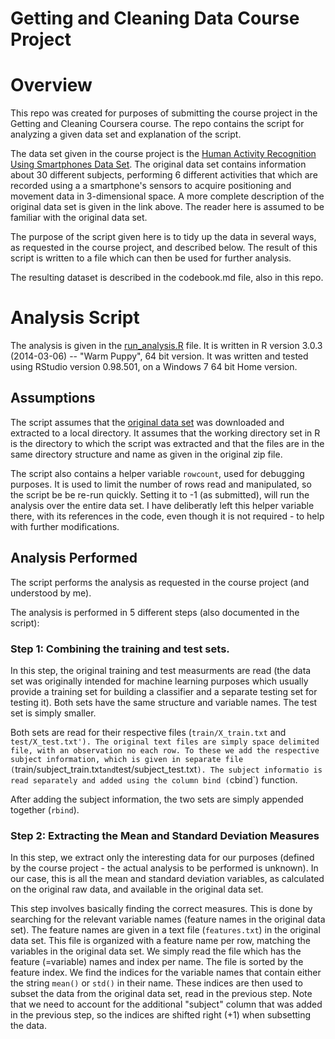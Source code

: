 Getting and Cleaning Data Course Project
=============================

# Overview

This repo was created for purposes of submitting the course project in the Getting and Cleaning Coursera course.
The repo contains the script for analyzing a given data set and explanation of the script.

The data set given in the course project is the [Human Activity Recognition Using Smartphones Data Set](http://archive.ics.uci.edu/ml/datasets/Human+Activity+Recognition+Using+Smartphones).
The original data set contains information about 30 different subjects, performing 6 different activities that which are recorded using a a smartphone's sensors to acquire positioning and movement data in 3-dimensional space.
A more complete description of the original data set is given in the link above. The reader here is assumed to be familiar with the original data set.

The purpose of the script given here is to tidy up the data in several ways, as requested in the course project, and described below.
The result of this script is written to a file which can then be used for further analysis.

The resulting dataset is described in the codebook.md file, also in this repo.

# Analysis Script

The analysis is given in the [run_analysis.R](https://github.com/slior/CourseraExtractingDataProject/blob/master/run_analysis.r) file.
It is written in R version 3.0.3 (2014-03-06) -- "Warm Puppy", 64 bit version.
It was written and tested using RStudio version 0.98.501, on a Windows 7 64 bit Home version.

## Assumptions
The script assumes that the [original data set](https://d396qusza40orc.cloudfront.net/getdata%2Fprojectfiles%2FUCI%20HAR%20Dataset.zip) was downloaded and extracted to a local directory.
It assumes that the working directory set in R is the directory to which the script was extracted and that the files are in the same directory structure and name as given in the original zip file.

The script also contains a helper variable `rowcount`, used for debugging purposes. It is used to limit the number of rows read and manipulated, so the script be be re-run quickly.
Setting it to -1 (as submitted), will run the analysis over the entire data set.
I have deliberatly left this helper variable there, with its references in the code, even though it is not required - to help with further modifications.

## Analysis Performed
The script performs the analysis as requested in the course project (and understood by me).

The analysis is performed in 5 different steps (also documented in the script):
### Step 1: Combining the training and test sets.
In this step, the original training and test measurments are read (the data set was originally intended for machine learning purposes which usually provide a training set for building a classifier and a separate testing set for testing it).
Both sets have the same structure and variable names. The test set is simply smaller.

Both sets are read for their respective files (`train/X_train.txt` and `test/X_test.txt').
The original text files are simply space delimited file, with an observation no each row.
To these we add the respective subject information, which is given in separate file (`train/subject_train.txt` and `test/subject_test.txt`).
The subject informatio is read separately and added using the column bind (`cbind`) function.

After adding the subject information, the two sets are simply appended together (`rbind`).

### Step 2: Extracting the Mean and Standard Deviation Measures
In this step, we extract only the interesting data for our purposes (defined by the course project - the actual analysis to be performed is unknown).
In our case, this is all the mean and standard deviation variables, as calculated on the original raw data, and available in the original data set.

This step involves basically finding the correct measures. This is done by searching for the relevant variable names (feature names in the original data set).
The feature names are given in a text file (`features.txt`) in the original data set. This file is organized with a feature name per row, matching the variables in the original data set.
We simply read the file which has the feature (=variable) names and index per name. The file is sorted by the feature index.
We find the indices for the variable names that contain either the string `mean()` or `std()` in their name.
These indices are then used to subset the data from the original data set, read in the previous step.
Note that we need to account for the additional "subject" column that was added in the previous step, so the indices are shifted right (+1) when subsetting the data.
